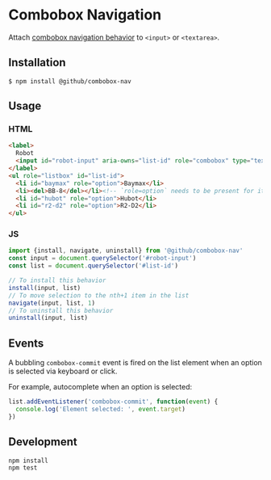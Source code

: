 # Combobox Navigation

Attach [combobox navigation behavior](https://www.w3.org/TR/wai-aria-practices/examples/combobox/aria1.1pattern/listbox-combo.html) to `<input>` or `<textarea>`.

## Installation

```
$ npm install @github/combobox-nav
```

## Usage

### HTML

```html
<label>
  Robot
  <input id="robot-input" aria-owns="list-id" role="combobox" type="text">
</label>
<ul role="listbox" id="list-id">
  <li id="baymax" role="option">Baymax</li>
  <li><del>BB-8</del></li><!-- `role=option` needs to be present for item to be selectable -->
  <li id="hubot" role="option">Hubot</li>
  <li id="r2-d2" role="option">R2-D2</li>
</ul>
```

### JS

```js
import {install, navigate, uninstall} from '@github/combobox-nav'
const input = document.querySelector('#robot-input')
const list = document.querySelector('#list-id')

// To install this behavior
install(input, list)
// To move selection to the nth+1 item in the list
navigate(input, list, 1)
// To uninstall this behavior
uninstall(input, list)
```

## Events

A bubbling `combobox-commit` event is fired on the list element when an option is selected via keyboard or click.

For example, autocomplete when an option is selected:

```js
list.addEventListener('combobox-commit', function(event) {
  console.log('Element selected: ', event.target)
})
```

## Development

```
npm install
npm test
```
